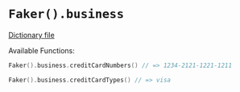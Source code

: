# `Faker().business`

[Dictionary file](../src/main/resources/locales/en/business.yml)

Available Functions:  
```kotlin
Faker().business.creditCardNumbers() // => 1234-2121-1221-1211

Faker().business.creditCardTypes() // => visa
```
